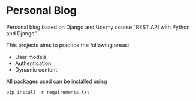 # Personal Blog

Personal blog based on Django and Udemy course "REST API with Python and Django".

This projects aims to practice the following areas:

- User models
- Authentication
- Dynamic content


All packages used can be installed using

```python
pip install -r requirements.txt
```